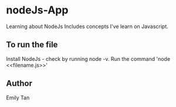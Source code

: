 # nodeJs-App
Learning about NodeJs
Includes concepts I've learn on Javascript.

## To run the file
Install NodeJs - check by running node -v. 
Run the command 'node <<filename.js>>'

## Author
Emily Tan
